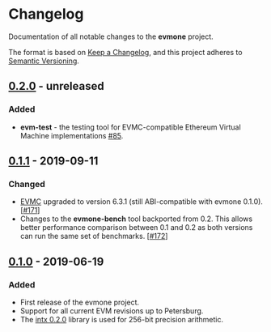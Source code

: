 # Changelog

Documentation of all notable changes to the **evmone** project.

The format is based on [Keep a Changelog],
and this project adheres to [Semantic Versioning].

## [0.2.0] - unreleased
### Added
- **evm-test** - the testing tool for EVMC-compatible Ethereum Virtual Machine implementations
  [#85](https://github.com/ethereum/evmone/pull/85).


## [0.1.1] - 2019-09-11
### Changed
- [EVMC] upgraded to version 6.3.1 (still ABI-compatible with evmone 0.1.0).
  [[#171](https://github.com/ethereum/evmone/pull/171)]
- Changes to the **evmone-bench** tool backported from 0.2. 
  This allows better performance comparison between 0.1 and 0.2 as both versions
  can run the same set of benchmarks.
  [[#172](https://github.com/ethereum/evmone/pull/172)]


## [0.1.0] - 2019-06-19
### Added
- First release of the evmone project.
- Support for all current EVM revisions up to Petersburg.
- The [intx 0.2.0](https://github.com/chfast/intx/releases/tag/v0.2.0) library is used for 256-bit precision arithmetic. 


[0.2.0]: https://github.com/ethereum/evmone/compare/v0.1.0..master
[0.1.1]: https://github.com/ethereum/evmone/releases/tag/v0.1.1
[0.1.0]: https://github.com/ethereum/evmone/releases/tag/v0.1.0

[EVMC]: https://github.com/ethereum/evmc
[Keep a Changelog]: https://keepachangelog.com/en/1.0.0/
[Semantic Versioning]: https://semver.org
